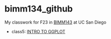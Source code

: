 # bimm134_github
My classwork for F23 in [BIMM143](https://bioboot.github.io/bimm143_F23/) at UC San Diego

- class5: [INTRO TO GGPLOT](https://github.com/y6zhong/bimm134_github/blob/b0ad06400eb0b348c1f7eff7a5d579dcf626abd8/class05/class05.pdf)

